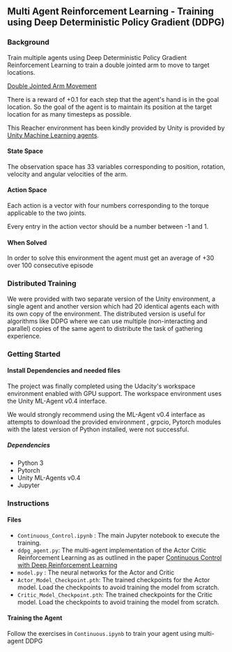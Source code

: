 ## Multi Agent Reinforcement Learning - Training using Deep Deterministic Policy Gradient (DDPG)

### Background

Train multiple agents using Deep Deterministic Policy Gradient Reinforcement Learning to train a double jointed arm to move to target locations.  

[Double Jointed Arm Movement](https://video.udacity-data.com/topher/2018/June/5b1ea778_reacher/reacher.gif)

There is a reward of +0.1 for each step that the agent's hand is in the goal location. So the goal of the agent is to maintain its position at the target location for as many timesteps as possible.

 This Reacher environment has been kindly provided by Unity is provided by [Unity Machine Learning agents]([https://github.com/Unity-Technologies/ml-agents](https://github.com/Unity-Technologies/ml-agents)). 

#### State Space

The observation space has 33 variables corresponding to position, rotation, velocity and angular velocities of the arm. 
#### Action Space

Each action is a vector with four numbers corresponding to the torque applicable to the two joints. 

Every entry in the action vector should be a number between -1 and 1.

#### When Solved

In order to solve this environment the agent must get an average of +30 over 100 consecutive episode

### Distributed Training

We were provided with two separate version of the Unity environment, a single agent and another version which had 20 identical agents each with its own copy of the environment. The distributed version is useful for algorithms like DDPG where we can use multiple (non-interacting and parallel) copies of the same agent to distribute the task of gathering experience.

### Getting Started


#### Install Dependencies and needed files

The project was finally completed using the Udacity's workspace environment enabled with GPU support. The workspace environment uses the Unity ML-Agent v0.4 interface. 

We would strongly recommend using the ML-Agent v0.4 interface as attempts to download the provided environment , grpcio, Pytorch modules with the latest version of Python installed, were not successful.
##### Dependencies
- Python 3
- Pytorch
- Unity ML-Agents v0.4
- Jupyter 

### Instructions

#### Files
- `Continuous_Control.ipynb` : The main Jupyter notebook to execute the training.
- `ddpg_agent.py`: The multi-agent implementation of the Actor Critic Reinforcement Learning as as outlined in the paper [Continuous Control with Deep Reinforcement Learning](https://arxiv.org/pdf/1509.02971)
- `model.py` : The neural networks for the Actor and Critic 
- `Actor_Model_Checkpoint.pth`:  The trained checkpoints for the Actor model. Load the checkpoints to avoid training the model from scratch. 
- `Critic_Model_Checkpoint.pth`: The trained checkpoints for the Critic model. Load the checkpoints to avoid training the model from scratch.

#### Training the Agent

Follow the exercises in `Continuous.ipynb` to train your agent using multi-agent DDPG

